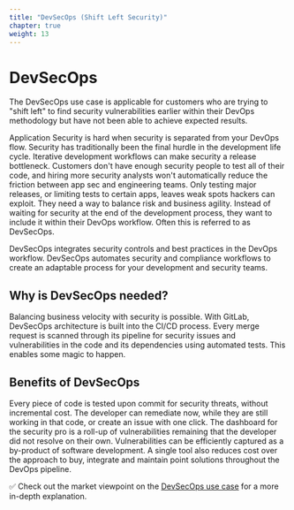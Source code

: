 ```yaml
---
title: "DevSecOps (Shift Left Security)"
chapter: true
weight: 13
---
```


# DevSecOps

The DevSecOps use case is applicable for customers who are trying to "shift left" to find security vulnerabilities earlier within their DevOps methodology but have not been able to achieve expected results.

Application Security is hard when security is separated from your DevOps flow. Security has traditionally been the final hurdle in the development life cycle. Iterative development workflows can make security a release bottleneck. Customers don't have enough security people to test all of their code, and hiring more security analysts won't automatically reduce the friction between app sec and engineering teams. Only testing major releases, or limiting tests to certain apps, leaves weak spots hackers can exploit. They need a way to balance risk and business agility. Instead of waiting for security at the end of the development process, they want to include it within their DevOps workflow. Often this is referred to as DevSecOps.

DevSecOps integrates security controls and best practices in the DevOps workflow. DevSecOps automates security and compliance workflows to create an adaptable process for your development and security teams.

## Why is DevSecOps needed?
Balancing business velocity with security is possible. With GitLab, DevSecOps architecture is built into the CI/CD process. Every merge request is scanned through its pipeline for security issues and vulnerabilities in the code and its dependencies using automated tests. This enables some magic to happen.

## Benefits of DevSecOps

Every piece of code is tested upon commit for security threats, without incremental cost. The developer can remediate now, while they are still working in that code, or create an issue with one click. The dashboard for the security pro is a roll-up of vulnerabilities remaining that the developer did not resolve on their own. Vulnerabilities can be efficiently captured as a by-product of software development. A single tool also reduces cost over the approach to buy, integrate and maintain point solutions throughout the DevOps pipeline.

:white_check_mark: Check out the market viewpoint on the [DevSecOps use case](https://about.gitlab.com/handbook/marketing/strategic-marketing/usecase-gtm/devsecops/) for a more in-depth explanation.
